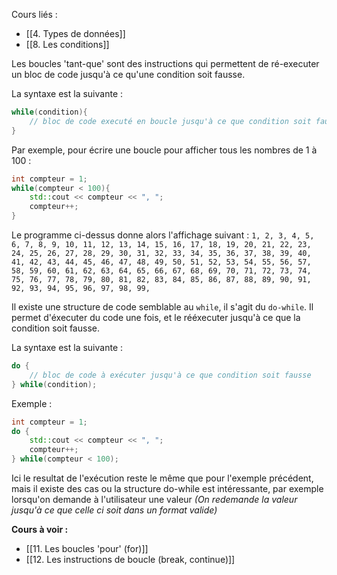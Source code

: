 Cours liés : 
- [[4. Types de données]]
- [[8. Les conditions]]

Les boucles 'tant-que' sont des instructions qui permettent de ré-executer un bloc de code jusqu'à ce qu'une condition soit fausse.

La syntaxe est la suivante : 
```cpp
while(condition){
	// bloc de code executé en boucle jusqu'à ce que condition soit fausse
}
```

Par exemple, pour écrire une boucle pour afficher tous les nombres de 1 à 100 : 
```cpp
int compteur = 1;
while(compteur < 100){
	std::cout << compteur << ", ";
	compteur++;
}
```

Le programme ci-dessus donne alors l'affichage suivant : 
`1, 2, 3, 4, 5, 6, 7, 8, 9, 10, 11, 12, 13, 14, 15, 16, 17, 18, 19, 20, 21, 22, 23, 24, 25, 26, 27, 28, 29, 30, 31, 32, 33, 34, 35, 36, 37, 38, 39, 40, 41, 42, 43, 44, 45, 46, 47, 48, 49, 50, 51, 52, 53, 54, 55, 56, 57, 58, 59, 60, 61, 62, 63, 64, 65, 66, 67, 68, 69, 70, 71, 72, 73, 74, 75, 76, 77, 78, 79, 80, 81, 82, 83, 84, 85, 86, 87, 88, 89, 90, 91, 92, 93, 94, 95, 96, 97, 98, 99,`

Il existe une structure de code semblable au `while`, il s'agit du `do-while`.
Il permet d'éxecuter du code une fois, et le rééxecuter jusqu'à ce que la condition soit fausse.

La syntaxe est la suivante : 
```cpp
do {
	// bloc de code à exécuter jusqu'à ce que condition soit fausse
} while(condition);
```

Exemple : 
```cpp
int compteur = 1;
do {
	std::cout << compteur << ", ";
	compteur++;
} while(compteur < 100);
```

Ici le resultat de l'exécution reste le même que pour l'exemple précédent, mais il existe des cas ou la structure do-while est intéressante, par exemple lorsqu'on demande à l'utilisateur une valeur *(On redemande la valeur jusqu'à ce que celle ci soit dans un format valide)*

**Cours à voir :**
- [[11. Les boucles 'pour' (for)]]
- [[12. Les instructions de boucle (break, continue)]]